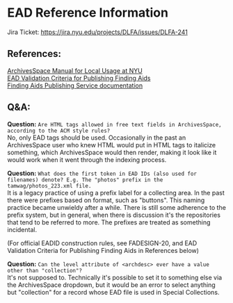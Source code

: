 # EAD Reference Information

Jira Ticket: https://jira.nyu.edu/projects/DLFA/issues/DLFA-241

## References:
[ArchivesSpace Manual for Local Usage at NYU](https://docs.google.com/document/d/11kWxbFTazB6q5fDNBWDHJxMf3wdVsp8cd7HzjEhE-ao/edit?tab=t.0)  
[EAD Validation Criteria for Publishing Finding Aids](https://github.com/nyudlts/findingaids_docs/blob/main/user/EAD_Validation_Criteria_for_Publishing.md)  
[Finding Aids Publishing Service documentation](https://github.com/nyudlts/findingaids_docs)  


## Q&A:
**Question:** `Are HTML tags allowed in free text fields in ArchivesSpace, according to the ACM style rules?`  
No, only EAD tags should be used. Occasionally in the past an ArchivesSpace user who knew HTML would put in HTML tags to italicize something, which ArchivesSpace would then render, making it look like it would work when it went through the indexing process. 

**Question:** `What does the first token in EAD IDs (also used for filenames) denote? E.g. The "photos" prefix in the tamwag/photos_223.xml file.`  
It is a legacy practice of using a prefix label for a collecting area. In the past there were prefixes based on format, such as "buttons". This naming practice became unwieldy after a while. There is still some adherence to the prefix system, but in general, when there is discussion it's the repositories that tend to be referred to more. The prefixes are treated as something incidental. 

(For official EADID construction rules, see FADESIGN-20, and EAD Validation Criteria for Publishing Finding Aids in References below)

**Question:** `Can the level attribute of <archdesc> ever have a value other than "collection"?`  
It's not supposed to. Technically it's possible to set it to something else via the ArchivesSpace dropdown, but it would be an error to select anything but "collection" for a record whose EAD file is used in Special Collections. 
